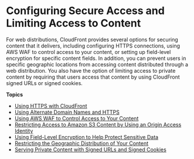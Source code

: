 # Configuring Secure Access and Limiting Access to Content<a name="SecurityAndPrivateContent"></a>

For web distributions, CloudFront provides several options for securing content that it delivers, including configuring HTTPS connections, using AWS WAF to control access to your content, or setting up field\-level encryption for specific content fields\. In addition, you can prevent users in specific geographic locations from accessing content distributed through a web distribution\. You also have the option of limiting access to private content by requiring that users access that content by using CloudFront signed URLs or signed cookies\. 

**Topics**
+ [Using HTTPS with CloudFront](using-https.md)
+ [Using Alternate Domain Names and HTTPS](using-https-alternate-domain-names.md)
+ [Using AWS WAF to Control Access to Your Content](distribution-web-awswaf.md)
+ [Restricting Access to Amazon S3 Content by Using an Origin Access Identity](private-content-restricting-access-to-s3.md)
+ [Using Field\-Level Encryption to Help Protect Sensitive Data](field-level-encryption.md)
+ [Restricting the Geographic Distribution of Your Content](georestrictions.md)
+ [Serving Private Content with Signed URLs and Signed Cookies](PrivateContent.md)